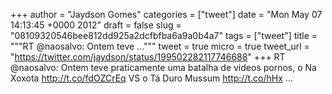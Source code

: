 
+++
author = "Jaydson Gomes"
categories = ["tweet"]
date = "Mon May 07 14:13:45 +0000 2012"
draft = false
slug = "08109320546bee812dd925a2dcfbfba6a9a0b4a7"
tags = ["tweet"]
title = """RT @naosalvo: Ontem teve ..."""
tweet = true
micro = true
tweet_url = "https://twitter.com/jaydson/status/199502282117746688"
+++
RT @naosalvo: Ontem teve praticamente uma batalha de videos pornos, o Na Xoxota http://t.co/fdOZCrEq VS o Tá Duro Mussum http://t.co/hHx ...

